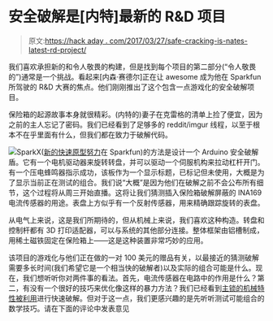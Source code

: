 # 安全破解是[内特]最新的 R&D 项目

> 原文:[https://hack aday . com/2017/03/27/safe-cracking-is-nates-latest-rd-project/](https://hackaday.com/2017/03/27/safe-cracking-is-nates-latest-rd-project/)

我们喜欢承担新的和令人敬畏的构建，但是找到每个项目的第二部分(“令人敬畏的”)通常是一个挑战。看起来[内森·赛德尔]正在让 awesome 成为他在 Sparkfun 所驾驶的 R&D 大赛的焦点。他们刚刚推出了这个包含一点游戏化的安全破解项目。

保险箱的起源故事本身就很精彩。(内特的)妻子在克雷格的清单上捡了便宜，因为之前的主人忘记了密码。我们已经看到了足够多的 reddit/imgur 线程，以至于根本不在乎里面有什么，但我们都在致力于破解代码。

[![](../Images/7ddfdfe50f35bbeec07dc1cf37ff9cc8.png)](https://hackaday.com/wp-content/uploads/2017/03/safecrackingrobot-shield.jpg)SparkX([新的快速原型努力](http://hackaday.com/2017/02/15/sparkfun-gets-back-to-their-roots-with-sparkx/)在 Sparkfun)的方法是设计一个 Arduino 安全破解盾。它有一个电机驱动器来旋转转盘，并可以驱动一个伺服机构来拉动杠杆开门。有一个压电蜂鸣器指示成功，该板作为一个显示标题，已标记但未使用，大概是为了显示当前正在测试的组合。我们说“大概”是因为他们在破解之前不会公布所有细节，这个过程将从周三开始直播。这将让我们猜测插入保险箱破解屏蔽的 INA169 电流传感器的用途。表盘上方似乎有一个反射传感器，用来精确跟踪旋转的表盘。

从电气上来说，这是我们所期待的，但从机械上来说，我们喜欢这种构造。转盘和控制杆都有 3D 打印适配器，可以与系统的其他部分连接。整体框架由铝槽制成，用稀土磁铁固定在保险箱上——这是这种装置非常巧妙的应用。

该项目的游戏化与他们正在做的一对 100 美元的赠品有关，以最接近的猜测破解需要多长时间(我们希望它是一个相当快的破解者)以及实际的组合可能是什么。现在，我们想听听你对两件事的看法。首先，电流传感器在电路中的作用是什么？第二，有没有一个很好的技巧来优化像这样的暴力方法？我们已经看到[主锁的机械特性被利用](http://hackaday.com/2013/05/14/master-lock-auto-cracker-built-as-coursework-at-university/)进行快速破解。但对于这一点，我们更感兴趣的是先听听测试可能组合的数学技巧。请在下面的评论中发表意见